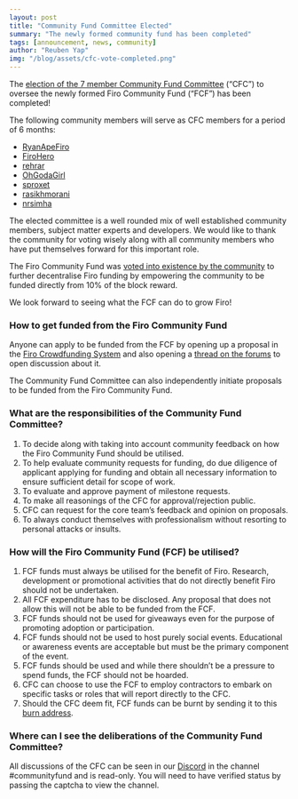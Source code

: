 ```yaml
---
layout: post
title: "Community Fund Committee Elected"
summary: "The newly formed community fund has been completed"
tags: [announcement, news, community]
author: "Reuben Yap"
img: "/blog/assets/cfc-vote-completed.png"
---
```

The [election of the 7 member Community Fund Committee](https://forum.firo.org/t/firo-community-fund-committee-elections/2509) (“CFC”) to oversee the newly formed Firo Community Fund (“FCF”) has been completed!  

The following community members will serve as CFC members for a period of 6 months:
* [RyanApeFiro](https://forum.firo.org/t/nomination-for-community-fund-committee/2380/22)  
* [FiroHero](https://forum.firo.org/t/nomination-for-community-fund-committee/2380/17)  
* [rehrar](https://forum.firo.org/t/nomination-for-community-fund-committee/2380/7)  
* [OhGodaGirl](https://forum.firo.org/t/nomination-for-community-fund-committee/2380/26)  
* [sproxet](https://forum.firo.org/t/nomination-for-community-fund-committee/2380/27)  
* [rasikhmorani](https://forum.firo.org/t/nomination-for-community-fund-committee/2380/42)  
* [nrsimha](https://forum.firo.org/t/nomination-for-community-fund-committee/2380/6)  

The elected committee is a well rounded mix of well established community members, subject matter experts and developers. We would like to thank the community for voting wisely along with all community members who have put themselves forward for this important role.  

The Firo Community Fund was [voted into existence by the community](https://forum.firo.org/t/final-poll-on-firo-block-reward-division/2369) to further decentralise Firo funding by empowering the community to be funded directly from 10% of the block reward.  

We look forward to seeing what the FCF can do to grow Firo!  

### How to get funded from the Firo Community Fund  

Anyone can apply to be funded from the FCF by opening up a proposal in the [Firo Crowdfunding System](https://fcs.firo.org) and also opening a [thread on the forums](https://forum.firo.org/c/fcs-proposals/16) to open discussion about it.  

The Community Fund Committee can also independently initiate proposals to be funded from the Firo Community Fund.  

### What are the responsibilities of the Community Fund Committee?  

1. To decide along with taking into account community feedback on how the Firo Community Fund should be utilised.
2. To help evaluate community requests for funding, do due diligence of applicant applying for funding and obtain all necessary information to ensure sufficient detail for scope of work.
3. To evaluate and approve payment of milestone requests.
4. To make all reasonings of the CFC for approval/rejection public.
5. CFC can request for the core team’s feedback and opinion on proposals. 
6. To always conduct themselves with professionalism without resorting to personal attacks or insults.  

### How will the Firo Community Fund (FCF) be utilised?

1. FCF funds must always be utilised for the benefit of Firo. Research, development or promotional activities that do not directly benefit Firo should not be undertaken.
2. All FCF expenditure has to be disclosed. Any proposal that does not allow this will not be able to be funded from the FCF.
3. FCF funds should not be used for giveaways even for the purpose of promoting adoption or participation.
4. FCF funds should not be used to host purely social events. Educational or awareness events are acceptable but must be the primary component of the event.
5. FCF funds should be used and while there shouldn’t be a pressure to spend funds, the FCF should not be hoarded.
6. CFC can choose to use the FCF to employ contractors to embark on specific tasks or roles that will report directly to the CFC.
7. Should the CFC deem fit, FCF funds can be burnt by sending it to this [burn address](https://explorer.firo.org/address/aFiroBurningAddressDoNotSendrPtjYA).  

### Where can I see the deliberations of the Community Fund Committee?  

All discussions of the CFC can be seen in our [Discord](https://discord.com/invite/TGZPRbRT3Y) in the channel #communityfund and is read-only. You will need to have verified status by passing the captcha to view the channel.
